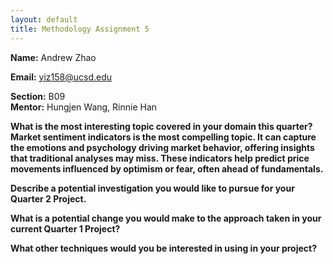 ```yaml
---
layout: default
title: Methodology Assignment 5
---
```


**Name:** Andrew Zhao

**Email:** yiz158@ucsd.edu

**Section:** B09  
**Mentor:** Hungjen Wang, Rinnie Han  

**What is the most interesting topic covered in your domain this quarter?**
**Market sentiment indicators is the most compelling topic. It can capture the emotions and psychology driving market behavior, offering insights that traditional analyses may miss. These indicators help predict price movements influenced by optimism or fear, often ahead of fundamentals.**


**Describe a potential investigation you would like to pursue for your Quarter 2 Project.**  

**What is a potential change you would make to the approach taken in your current Quarter 1 Project?**  

**What other techniques would you be interested in using in your project?**  
